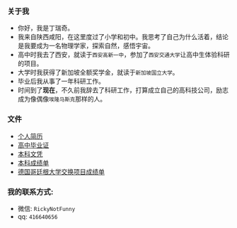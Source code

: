 ### 关于我
- 你好，我是丁瑞奇。
- 我来自陕西咸阳，在这里度过了小学和初中。我思考了自己为什么活着，结论是我要成为一名物理学家，探索自然，感悟宇宙。
- 高中时我去了西安，就读于`西安高新一中`，参加了`西安交通大学`让高中生体验科研的项目。
- 大学时我获得了新加坡全额奖学金，就读于`新加坡国立大学`。
- 毕业后我从事了一年科研工作。
- 时间到了**现在**，不久前我辞去了科研工作，打算成立自己的高科技公司，励志成为像偶像`埃隆马斯克`那样的人。 

### 文件
- [个人简历](https://github.com/tesla-cat/tesla-cat/blob/main/site/files/documents/CV_Ruiqi_Ding.pdf)
- [高中毕业证](https://github.com/tesla-cat/tesla-cat/blob/main/site/files/documents/High_school_diploma.pdf)
- [本科文凭](https://github.com/tesla-cat/tesla-cat/blob/main/site/files/documents/NUS_Bachelor_Degree_Scroll.pdf)
- [本科成绩单](https://github.com/tesla-cat/tesla-cat/blob/main/site/files/documents/NUS_Bachelor_Transcript.pdf)
- [德国哥廷根大学交换项目成绩单](https://github.com/tesla-cat/tesla-cat/blob/main/site/files/documents/University_of_G%C3%B6ttingen_Transcript.pdf)

### 我的联系方式:
- 微信: `RickyNotFunny`
- qq: `416640656`
